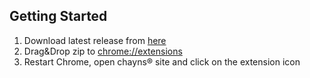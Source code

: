 ## Getting Started

1. Download latest release from [here](https://github.com/jgoedde/chayns-web-devtools/releases)
2. Drag&Drop zip to [chrome://extensions](chrome://extensions)
3. Restart Chrome, open chayns® site and click on the extension icon
